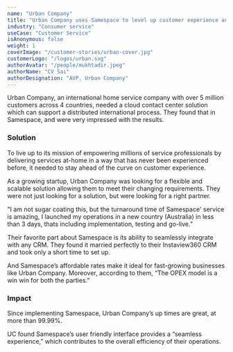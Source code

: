 ```yaml
---
name: "Urban Company"
title: "Urban Company uses Samespace to level up customer experience and drive 50% increase in efficiency."
industry: "Consumer service"
useCase: "Customer Service"
isAnonymous: false
weight: 1
coverImage: "/customer-stories/urban-cover.jpg"
customerLogo: "/logos/urban.svg"
authorAvatar: "/people/mukhtadir.jpeg"
authorName: "CV Sai"
authorDesignation: "AVP, Urban Company"
---
```


Urban Company, an international home service company with over 5 million customers across 4 countries, needed a cloud contact center solution which can support a distributed international process. They found that in Samespace, and were very impressed with the results.

### Solution

To live up to its mission of empowering millions of service professionals by delivering services at-home in a way that has never been experienced before, it needed to stay ahead of the curve on customer experience.

As a growing startup, Urban Company was looking for a flexible and scalable solution allowing them to meet their changing requirements. They were not just looking for a solution, but were looking for a right partner.

"I am not sugar coating this, but the turnaround time of Samespace' service is amazing, I launched my operations in a new country (Australia) in less than 3 days, thats including implementation, testing and go-live.”

Their favorite part about Samespace is its ability to seamlessly integrate with any CRM. They found it married perfectly to their Instaview360 CRM and took only a short time to set up.

And Samespace’s affordable rates make it ideal for fast-growing businesses like Urban Company. Moreover, according to them, “The OPEX model is a win win for both the parties.”

### Impact

Since implementing Samespace, Urban Company’s up times are great, at more than 99.99%.

UC found Samespace’s user friendly interface provides a “seamless experience,” which contributes to the overall efficiency of their operations.

<Quote quote="Compared to other products in the market Samespace is about 50% more efficient, and this has led to the increase in productivity." author="CV Sai" title="AVP, Urban Company"/>
